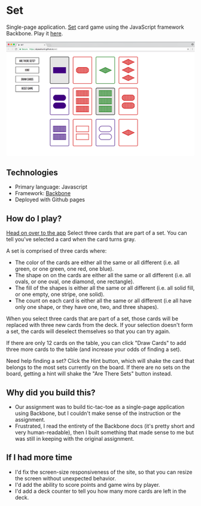 # Set
Single-page application. [Set](https://en.wikipedia.org/wiki/Set_(game)) card game using the JavaScript framework Backbone. Play it [here](https://alyssahursh.github.io/set).

<kbd>![Set card game](/set.png?raw=true "Set card game")</kbd>

## Technologies
* Primary language: Javascript
* Framework: [Backbone](http://backbonejs.org/)
* Deployed with Github pages

## How do I play?
[Head on over to the app](https://alyssahursh.github.io/set)
Select three cards that are part of a set. You can tell you've selected a card when the card turns gray.

A set is comprised of three cards where:
* The color of the cards are either all the same or all different (i.e. all green, or one green, one red, one blue).
* The shape on on the cards are either all the same or all different (i.e. all ovals, or one oval, one diamond, one rectangle).
* The fill of the shapes is either all the same or all different (i.e. all solid fill, or one empty, one stripe, one solid).
* The count on each card is either all the same or all different (i.e all have only one shape, or they have one, two, and three shapes).

When you select three cards that are part of a set, those cards will be replaced with three new cards from the deck. If your selection doesn't form a set, the cards will deselect themselves so that you can try again.

If there are only 12 cards on the table, you can click "Draw Cards" to add three more cards to the table (and increase your odds of finding a set).

Need help finding a set? Click the Hint button, which will shake the card that belongs to the most sets currently on the board. If there are no sets on the board, getting a hint will shake the "Are There Sets" button instead. 

## Why did you build this?
* Our assignment was to build tic-tac-toe as a single-page application using Backbone, but I couldn't make sense of the instruction or the assignment.
* Frustrated, I read the entirety of the Backbone docs (it's pretty short and very human-readable), then I built something that made sense to me but was still in keeping with the original assignment.

## If I had more time
* I'd fix the screen-size responsiveness of the site, so that you can resize the screen without unexpected behavior.
* I'd add the ability to score points and game wins by player.
* I'd add a deck counter to tell you how many more cards are left in the deck.
